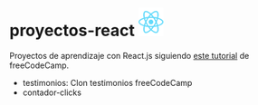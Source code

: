 # proyectos-react <img src="logo-react.svg" height="50"/>
Proyectos de aprendizaje con React.js siguiendo [este tutorial][tutorial] de freeCodeCamp.

* testimonios: Clon testimonios freeCodeCamp
* contador-clicks

 [tutorial]: https://youtu.be/6Jfk8ic3KVk